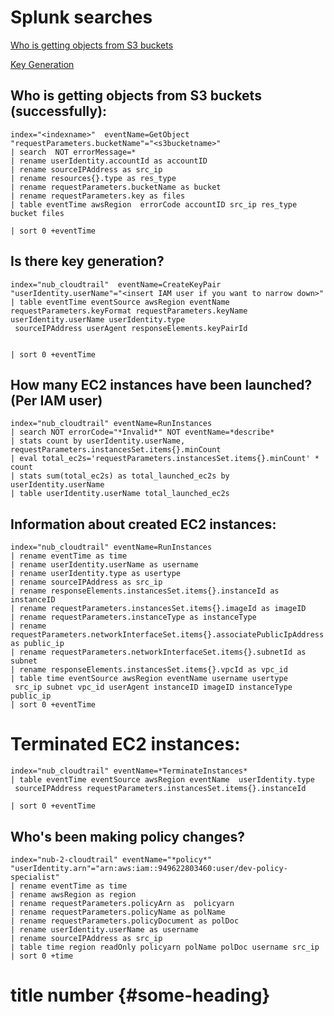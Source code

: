 # Splunk searches
[Who is getting objects from S3 buckets](#who-is-getting-objects-from-s3-buckets-successfully)

[Key Generation](#is-there-key-generation)


## Who is getting objects from S3 buckets (successfully):
```
index="<indexname>"  eventName=GetObject  "requestParameters.bucketName"="<s3bucketname>"
| search  NOT errorMessage=*
| rename userIdentity.accountId as accountID
| rename sourceIPAddress as src_ip 
| rename resources{}.type as res_type
| rename requestParameters.bucketName as bucket
| rename requestParameters.key as files
| table eventTime awsRegion  errorCode accountID src_ip res_type bucket files

| sort 0 +eventTime
```

## Is there key generation?

```
index="nub_cloudtrail"  eventName=CreateKeyPair "userIdentity.userName"="<insert IAM user if you want to narrow down>"
| table eventTime eventSource awsRegion eventName requestParameters.keyFormat requestParameters.keyName  userIdentity.userName userIdentity.type
 sourceIPAddress userAgent responseElements.keyPairId


| sort 0 +eventTime
```

## How many EC2 instances have been launched? (Per IAM user)

```
index="nub_cloudtrail" eventName=RunInstances 
| search NOT errorCode="*Invalid*" NOT eventName=*describe*
| stats count by userIdentity.userName, requestParameters.instancesSet.items{}.minCount
| eval total_ec2s='requestParameters.instancesSet.items{}.minCount' * count
| stats sum(total_ec2s) as total_launched_ec2s by userIdentity.userName
| table userIdentity.userName total_launched_ec2s
```

## Information about created EC2 instances:

```
index="nub_cloudtrail" eventName=RunInstances 
| rename eventTime as time 
| rename userIdentity.userName as username 
| rename userIdentity.type as usertype
| rename sourceIPAddress as src_ip 
| rename responseElements.instancesSet.items{}.instanceId as instanceID
| rename requestParameters.instancesSet.items{}.imageId as imageID  
| rename requestParameters.instanceType as instanceType 
| rename requestParameters.networkInterfaceSet.items{}.associatePublicIpAddress as public_ip 
| rename requestParameters.networkInterfaceSet.items{}.subnetId as subnet
| rename responseElements.instancesSet.items{}.vpcId as vpc_id
| table time eventSource awsRegion eventName username usertype
 src_ip subnet vpc_id userAgent instanceID imageID instanceType public_ip
| sort 0 +eventTime
```

# Terminated EC2 instances:

```
index="nub_cloudtrail" eventName=*TerminateInstances* 
| table eventTime eventSource awsRegion eventName  userIdentity.type
 sourceIPAddress requestParameters.instancesSet.items{}.instanceId

| sort 0 +eventTime
```
## Who's been making policy changes?

```
index="nub-2-cloudtrail" eventName="*policy*" "userIdentity.arn"="arn:aws:iam::949622803460:user/dev-policy-specialist"
| rename eventTime as time 
| rename awsRegion as region
| rename requestParameters.policyArn as  policyarn 
| rename requestParameters.policyName as polName 
| rename requestParameters.policyDocument as polDoc 
| rename userIdentity.userName as username 
| rename sourceIPAddress as src_ip
| table time region readOnly policyarn polName polDoc username src_ip
| sort 0 +time
```


# title number {#some-heading}
